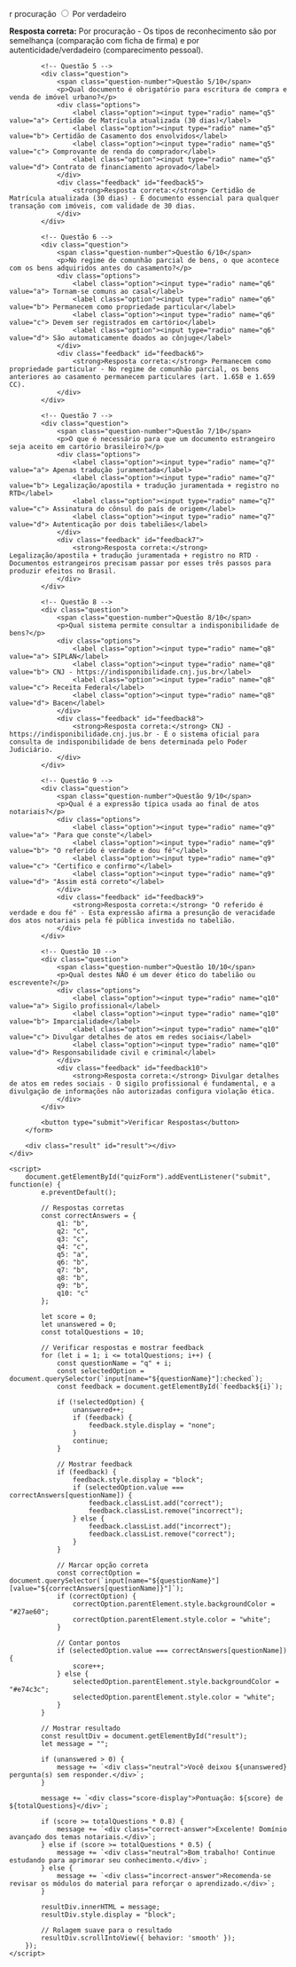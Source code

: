 
r procuração</label>
                    <label class="option"><input type="radio" name="q4" value="d"> Por verdadeiro</label>
                </div>
                <div class="feedback" id="feedback4">
                    <strong>Resposta correta:</strong> Por procuração - Os tipos de reconhecimento são por semelhança (comparação com ficha de firma) e por autenticidade/verdadeiro (comparecimento pessoal).
                </div>
            </div>
            
            <!-- Questão 5 -->
            <div class="question">
                <span class="question-number">Questão 5/10</span>
                <p>Qual documento é obrigatório para escritura de compra e venda de imóvel urbano?</p>
                <div class="options">
                    <label class="option"><input type="radio" name="q5" value="a"> Certidão de Matrícula atualizada (30 dias)</label>
                    <label class="option"><input type="radio" name="q5" value="b"> Certidão de Casamento dos envolvidos</label>
                    <label class="option"><input type="radio" name="q5" value="c"> Comprovante de renda do comprador</label>
                    <label class="option"><input type="radio" name="q5" value="d"> Contrato de financiamento aprovado</label>
                </div>
                <div class="feedback" id="feedback5">
                    <strong>Resposta correta:</strong> Certidão de Matrícula atualizada (30 dias) - É documento essencial para qualquer transação com imóveis, com validade de 30 dias.
                </div>
            </div>
            
            <!-- Questão 6 -->
            <div class="question">
                <span class="question-number">Questão 6/10</span>
                <p>No regime de comunhão parcial de bens, o que acontece com os bens adquiridos antes do casamento?</p>
                <div class="options">
                    <label class="option"><input type="radio" name="q6" value="a"> Tornam-se comuns ao casal</label>
                    <label class="option"><input type="radio" name="q6" value="b"> Permanecem como propriedade particular</label>
                    <label class="option"><input type="radio" name="q6" value="c"> Devem ser registrados em cartório</label>
                    <label class="option"><input type="radio" name="q6" value="d"> São automaticamente doados ao cônjuge</label>
                </div>
                <div class="feedback" id="feedback6">
                    <strong>Resposta correta:</strong> Permanecem como propriedade particular - No regime de comunhão parcial, os bens anteriores ao casamento permanecem particulares (art. 1.658 e 1.659 CC).
                </div>
            </div>
            
            <!-- Questão 7 -->
            <div class="question">
                <span class="question-number">Questão 7/10</span>
                <p>O que é necessário para que um documento estrangeiro seja aceito em cartório brasileiro?</p>
                <div class="options">
                    <label class="option"><input type="radio" name="q7" value="a"> Apenas tradução juramentada</label>
                    <label class="option"><input type="radio" name="q7" value="b"> Legalização/apostila + tradução juramentada + registro no RTD</label>
                    <label class="option"><input type="radio" name="q7" value="c"> Assinatura do cônsul do país de origem</label>
                    <label class="option"><input type="radio" name="q7" value="d"> Autenticação por dois tabeliães</label>
                </div>
                <div class="feedback" id="feedback7">
                    <strong>Resposta correta:</strong> Legalização/apostila + tradução juramentada + registro no RTD - Documentos estrangeiros precisam passar por esses três passos para produzir efeitos no Brasil.
                </div>
            </div>
            
            <!-- Questão 8 -->
            <div class="question">
                <span class="question-number">Questão 8/10</span>
                <p>Qual sistema permite consultar a indisponibilidade de bens?</p>
                <div class="options">
                    <label class="option"><input type="radio" name="q8" value="a"> SIPLAN</label>
                    <label class="option"><input type="radio" name="q8" value="b"> CNJ - https://indisponibilidade.cnj.jus.br</label>
                    <label class="option"><input type="radio" name="q8" value="c"> Receita Federal</label>
                    <label class="option"><input type="radio" name="q8" value="d"> Bacen</label>
                </div>
                <div class="feedback" id="feedback8">
                    <strong>Resposta correta:</strong> CNJ - https://indisponibilidade.cnj.jus.br - É o sistema oficial para consulta de indisponibilidade de bens determinada pelo Poder Judiciário.
                </div>
            </div>
            
            <!-- Questão 9 -->
            <div class="question">
                <span class="question-number">Questão 9/10</span>
                <p>Qual é a expressão típica usada ao final de atos notariais?</p>
                <div class="options">
                    <label class="option"><input type="radio" name="q9" value="a"> "Para que conste"</label>
                    <label class="option"><input type="radio" name="q9" value="b"> "O referido é verdade e dou fé"</label>
                    <label class="option"><input type="radio" name="q9" value="c"> "Certifico e confirmo"</label>
                    <label class="option"><input type="radio" name="q9" value="d"> "Assim está correto"</label>
                </div>
                <div class="feedback" id="feedback9">
                    <strong>Resposta correta:</strong> "O referido é verdade e dou fé" - Esta expressão afirma a presunção de veracidade dos atos notariais pela fé pública investida no tabelião.
                </div>
            </div>
            
            <!-- Questão 10 -->
            <div class="question">
                <span class="question-number">Questão 10/10</span>
                <p>Qual destes NÃO é um dever ético do tabelião ou escrevente?</p>
                <div class="options">
                    <label class="option"><input type="radio" name="q10" value="a"> Sigilo profissional</label>
                    <label class="option"><input type="radio" name="q10" value="b"> Imparcialidade</label>
                    <label class="option"><input type="radio" name="q10" value="c"> Divulgar detalhes de atos em redes sociais</label>
                    <label class="option"><input type="radio" name="q10" value="d"> Responsabilidade civil e criminal</label>
                </div>
                <div class="feedback" id="feedback10">
                    <strong>Resposta correta:</strong> Divulgar detalhes de atos em redes sociais - O sigilo profissional é fundamental, e a divulgação de informações não autorizadas configura violação ética.
                </div>
            </div>
            
            <button type="submit">Verificar Respostas</button>
        </form>
        
        <div class="result" id="result"></div>
    </div>

    <script>
        document.getElementById("quizForm").addEventListener("submit", function(e) {
            e.preventDefault();
            
            // Respostas corretas
            const correctAnswers = {
                q1: "b",
                q2: "c",
                q3: "c",
                q4: "c",
                q5: "a",
                q6: "b",
                q7: "b",
                q8: "b",
                q9: "b",
                q10: "c"
            };
            
            let score = 0;
            let unanswered = 0;
            const totalQuestions = 10;
            
            // Verificar respostas e mostrar feedback
            for (let i = 1; i <= totalQuestions; i++) {
                const questionName = "q" + i;
                const selectedOption = document.querySelector(`input[name="${questionName}"]:checked`);
                const feedback = document.getElementById(`feedback${i}`);
                
                if (!selectedOption) {
                    unanswered++;
                    if (feedback) {
                        feedback.style.display = "none";
                    }
                    continue;
                }
                
                // Mostrar feedback
                if (feedback) {
                    feedback.style.display = "block";
                    if (selectedOption.value === correctAnswers[questionName]) {
                        feedback.classList.add("correct");
                        feedback.classList.remove("incorrect");
                    } else {
                        feedback.classList.add("incorrect");
                        feedback.classList.remove("correct");
                    }
                }
                
                // Marcar opção correta
                const correctOption = document.querySelector(`input[name="${questionName}"][value="${correctAnswers[questionName]}"]`);
                if (correctOption) {
                    correctOption.parentElement.style.backgroundColor = "#27ae60";
                    correctOption.parentElement.style.color = "white";
                }
                
                // Contar pontos
                if (selectedOption.value === correctAnswers[questionName]) {
                    score++;
                } else {
                    selectedOption.parentElement.style.backgroundColor = "#e74c3c";
                    selectedOption.parentElement.style.color = "white";
                }
            }
            
            // Mostrar resultado
            const resultDiv = document.getElementById("result");
            let message = "";
            
            if (unanswered > 0) {
                message += `<div class="neutral">Você deixou ${unanswered} pergunta(s) sem responder.</div>`;
            }
            
            message += `<div class="score-display">Pontuação: ${score} de ${totalQuestions}</div>`;
            
            if (score >= totalQuestions * 0.8) {
                message += `<div class="correct-answer">Excelente! Domínio avançado dos temas notariais.</div>`;
            } else if (score >= totalQuestions * 0.5) {
                message += `<div class="neutral">Bom trabalho! Continue estudando para aprimorar seu conhecimento.</div>`;
            } else {
                message += `<div class="incorrect-answer">Recomenda-se revisar os módulos do material para reforçar o aprendizado.</div>`;
            }
            
            resultDiv.innerHTML = message;
            resultDiv.style.display = "block";
            
            // Rolagem suave para o resultado
            resultDiv.scrollIntoView({ behavior: 'smooth' });
        });
    </script>
</body>
</html>
